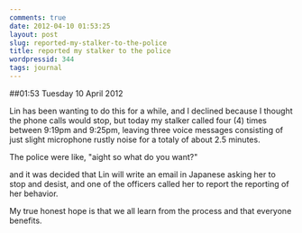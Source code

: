 ```yaml
---
comments: true
date: 2012-04-10 01:53:25
layout: post
slug: reported-my-stalker-to-the-police
title: reported my stalker to the police
wordpressid: 344
tags: journal
---
```


##01:53 Tuesday 10 April 2012

Lin has been wanting to do this for a while, and I declined because I thought the phone calls would stop, but today my stalker called four (4) times between 9:19pm and 9:25pm, leaving three voice messages consisting of just slight microphone rustly noise for a totaly of about 2.5 minutes.

 

The police were like, "aight so what do you want?"

 

and it was decided that Lin will write an email in Japanese asking her to stop and desist, and one of the officers called her to report the reporting of her behavior.

 

My true honest hope is that we all learn from the process and that everyone benefits.

 
